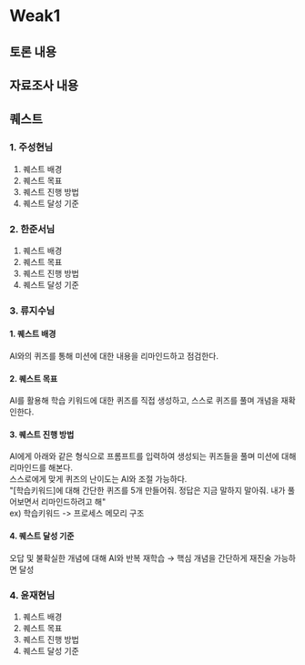# Weak1

## 토론 내용

## 자료조사 내용

## 퀘스트

### 1. 주성현님

1. 퀘스트 배경
2. 퀘스트 목표
3. 퀘스트 진행 방법
4. 퀘스트 달성 기준

### 2. 한준서님

1. 퀘스트 배경
2. 퀘스트 목표
3. 퀘스트 진행 방법
4. 퀘스트 달성 기준

### 3. 류지수님

#### 1. 퀘스트 배경
AI와의 퀴즈를 통해 미션에 대한 내용을 리마인드하고 점검한다.

#### 2. 퀘스트 목표
AI를 활용해 학습 키워드에 대한 퀴즈를 직접 생성하고, 스스로 퀴즈를 풀며 개념을 재확인한다. 

#### 3. 퀘스트 진행 방법
AI에게 아래와 같은 형식으로 프롬프트를 입력하여 생성되는 퀴즈들을 풀며 미션에 대해 리마인드를 해본다. <br>
스스로에게 맞게 퀴즈의 난이도는 AI와 조절 가능하다. <br>
"[학습키워드]에 대해 간단한 퀴즈를 5개 만들어줘. 정답은 지금 말하지 말아줘. 내가 풀어보면서 리마인드하려고 해" <br>
ex) 학습키워드 -> 프로세스 메모리 구조 <br>

#### 4. 퀘스트 달성 기준
오답 및 불확실한 개념에 대해 AI와 반복 재학습 → 핵심 개념을 간단하게 재진술 가능하면 달성


### 4. 윤재현님

1. 퀘스트 배경
2. 퀘스트 목표
3. 퀘스트 진행 방법
4. 퀘스트 달성 기준
